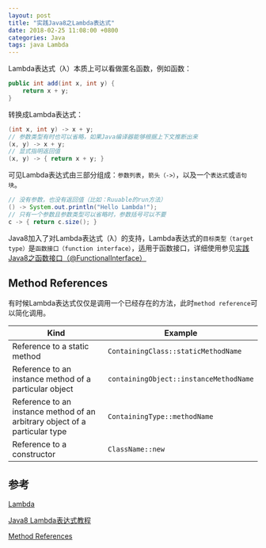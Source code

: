 ```yaml
---
layout: post
title: "实践Java8之Lambda表达式"
date: 2018-02-25 11:08:00 +0800
categories: Java
tags: java Lambda
---
```

Lambda表达式（λ）本质上可以看做匿名函数，例如函数：

```java
public int add(int x, int y) {
	return x + y;
}
```

转换成Lambda表达式：

```java
(int x, int y) -> x + y;
// 参数类型有时也可以省略，如果Java编译器能够根据上下文推断出来
(x, y) -> x + y; 
// 显式指明返回值
(x, y) -> { return x + y; } 
```

可见Lambda表达式由三部分组成：`参数列表`，`箭头（->）`，以及一个`表达式`或`语句块`。

```java
// 没有参数，也没有返回值（比如：Ruuable的run方法）
() -> System.out.println("Hello Lambda!");
// 只有一个参数且参数类型可以省略时，参数括号可以不要
c -> { return c.size(); }
```

Java8加入了对Lambda表达式（λ）的支持，Lambda表达式的`目标类型（target type）`是`函数接口（function interface）`，适用于函数接口，详细使用参见[实践Java8之函数接口（@FunctionalInterface）](/2018/02/25/实践Java8之函数接口-@FunctioinInterface.html)

## Method References

有时候Lambda表达式仅仅是调用一个已经存在的方法，此时`method reference`可以简化调用。

| Kind                                     | Example                                |
| ---------------------------------------- | -------------------------------------- |
| Reference to a static method             | `ContainingClass::staticMethodName`    |
| Reference to an instance method of a particular object | `containingObject::instanceMethodName` |
| Reference to an instance method of an arbitrary object of a particular type | `ContainingType::methodName`           |
| Reference to a constructor               | `ClassName::new`                       |

## 参考

[Lambda](https://docs.oracle.com/javase/tutorial/java/javaOO/lambdaexpressions.html)

[Java8 Lambda表达式教程](http://blog.csdn.net/ioriogami/article/details/12782141)

[Method References](https://docs.oracle.com/javase/tutorial/java/javaOO/methodreferences.html)